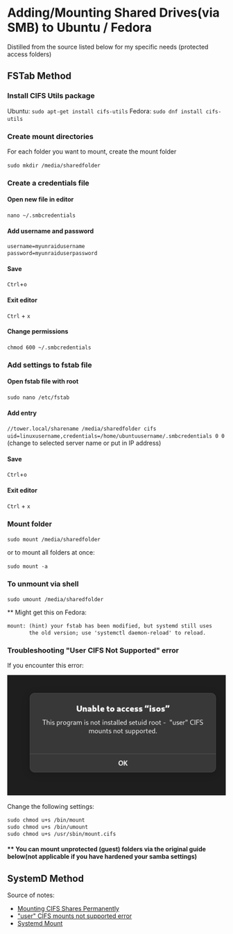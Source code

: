 # Adding/Mounting Shared Drives(via SMB) to Ubuntu / Fedora
Distilled from the source listed below for my specific needs (protected access folders)
## FSTab Method
### Install CIFS Utils package

Ubuntu: `sudo apt-get install cifs-utils`
Fedora: `sudo dnf install cifs-utils`

### Create mount directories

For each folder you want to mount, create the mount folder

`sudo mkdir /media/sharedfolder`

### Create a credentials file

#### Open new file in editor
`nano ~/.smbcredentials`

#### Add username and password
```
username=myunraidusername
password=myunraiduserpassword
```
#### Save
`Ctrl`+`o`

#### Exit editor
`Ctrl` + `x`

#### Change permissions
`chmod 600 ~/.smbcredentials`

### Add settings to fstab file

#### Open fstab file with root
`sudo nano /etc/fstab` 

#### Add entry
`//tower.local/sharename /media/sharedfolder cifs uid=linuxusername,credentials=/home/ubuntuusername/.smbcredentials 0 0`
(change to selected server name or put in IP address)

#### Save
`Ctrl`+`o`

#### Exit editor
`Ctrl` + `x`

### Mount folder
`sudo mount /media/sharedfolder`

or to mount all folders at once:

`sudo mount -a`

### To unmount via shell
`sudo umount /media/sharedfolder` 

** Might get this on Fedora:

```
mount: (hint) your fstab has been modified, but systemd still uses
       the old version; use 'systemctl daemon-reload' to reload.

```

### Troubleshooting "User CIFS Not Supported" error
If you encounter this error:
<p align="center"><img src="./images/user_cifs_not_supported_error.png" title="" alt="user_cifs_error_message"></p>

Change the following settings:

```
sudo chmod u+s /bin/mount
sudo chmod u+s /bin/umount
sudo chmod u+s /usr/sbin/mount.cifs
```


#### ** You can mount unprotected (guest) folders via the original guide below(not applicable if you have hardened your samba settings)

## SystemD Method


Source of notes: 
* [Mounting CIFS Shares Permanently](https://ubuntu.com/server/docs/how-to-mount-cifs-shares-permanently)
* ["user" CIFS mounts not supported error](https://discussion.fedoraproject.org/t/suddenly-user-cifs-mounts-not-supported/78652)
* [Systemd Mount](https://discussion.fedoraproject.org/t/suddenly-user-cifs-mounts-not-supported/78652/11)

